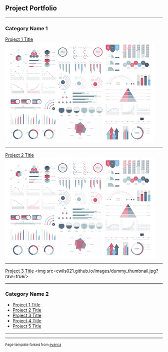 ## Project Portfolio

---

### Category Name 1

[Project 1 Title](/sample_page)
<img src="Images/dummy_thumbnail.jpg">

---
[Project 2 Title](/pdf/sample_presentation.pdf)
![test pic](Images/dummy_thumbnail.jpg)

---
[Project 3 Title](http://example.com/)
<img src=cwils021.github.io/images/dummy_thumbnail.jpg?raw=true/>

---

### Category Name 2

- [Project 1 Title](http://example.com/)
- [Project 2 Title](http://example.com/)
- [Project 3 Title](http://example.com/)
- [Project 4 Title](http://example.com/)
- [Project 5 Title](http://example.com/)

---




---
<p style="font-size:11px">Page template forked from <a href="https://github.com/evanca/quick-portfolio">evanca</a></p>
<!-- Remove above link if you don't want to attibute -->
